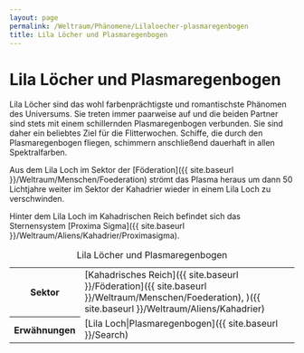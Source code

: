 ```yaml
---
layout: page
permalink: /Weltraum/Phänomene/Lilaloecher-plasmaregenbogen
title: Lila Löcher und Plasmaregenbogen
---
```



# Lila Löcher und Plasmaregenbogen


Lila Löcher sind das wohl farbenprächtigste und romantischste Phänomen des Universums. Sie treten immer paarweise auf und die beiden Partner sind stets mit einem schillernden Plasmaregenbogen verbunden. Sie sind daher ein beliebtes Ziel für die Flitterwochen. Schiffe, die durch den Plasmaregenbogen fliegen, schimmern anschließend dauerhaft in allen Spektralfarben.

Aus dem Lila Loch im Sektor der [Föderation]({{ site.baseurl }}/Weltraum/Menschen/Foederation) strömt das Plasma heraus um dann 50 Lichtjahre weiter im Sektor der Kahadrier wieder in einem Lila Loch zu verschwinden.

Hinter dem Lila Loch im Kahadrischen Reich befindet sich das Sternensystem [Proxima Sigma]({{ site.baseurl }}/Weltraum/Aliens/Kahadrier/Proximasigma).


<aside>
<table data-type="phaenomen">
<caption>Lila Löcher und Plasmaregenbogen</caption>
<tbody>
<tr><th>Sektor</th><td>[Kahadrisches Reich]({{ site.baseurl }}/Föderation]({{ site.baseurl }}/Weltraum/Menschen/Foederation), )({{ site.baseurl }}/Weltraum/Aliens/Kahadrier)</td></tr>
<tr><th>Erwähnungen</th><td>[Lila Loch|Plasmaregenbogen]({{ site.baseurl }}/Search)</td></tr>
</tbody>
</table>

</aside>

